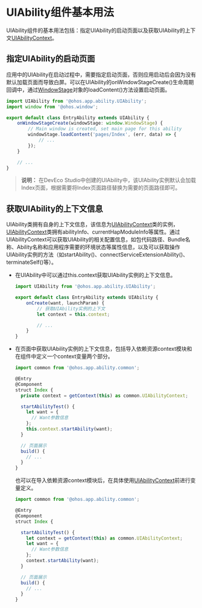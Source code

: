 # UIAbility组件基本用法


UIAbility组件的基本用法包括：指定UIAbility的启动页面以及获取UIAbility的上下文[UIAbilityContext](../reference/apis/js-apis-inner-application-uiAbilityContext.md)。


## 指定UIAbility的启动页面

应用中的UIAbility在启动过程中，需要指定启动页面，否则应用启动后会因为没有默认加载页面而导致白屏。可以在UIAbility的onWindowStageCreate()生命周期回调中，通过[WindowStage](../reference/apis/js-apis-window.md#windowstage9)对象的loadContent()方法设置启动页面。


```ts
import UIAbility from '@ohos.app.ability.UIAbility';
import window from '@ohos.window';

export default class EntryAbility extends UIAbility {
    onWindowStageCreate(windowStage: window.WindowStage) {
        // Main window is created, set main page for this ability
        windowStage.loadContent('pages/Index', (err, data) => {
            // ...
        });
    }

    // ...
}
```

> **说明：**
> 在DevEco Studio中创建的UIAbility中，该UIAbility实例默认会加载Index页面，根据需要将Index页面路径替换为需要的页面路径即可。


## 获取UIAbility的上下文信息

UIAbility类拥有自身的上下文信息，该信息为[UIAbilityContext](../reference/apis/js-apis-inner-application-uiAbilityContext.md)类的实例，[UIAbilityContext](../reference/apis/js-apis-inner-application-uiAbilityContext.md)类拥有abilityInfo、currentHapModuleInfo等属性。通过UIAbilityContext可以获取UIAbility的相关配置信息，如包代码路径、Bundle名称、Ability名称和应用程序需要的环境状态等属性信息，以及可以获取操作UIAbility实例的方法（如startAbility()、connectServiceExtensionAbility()、terminateSelf()等）。

- 在UIAbility中可以通过this.context获取UIAbility实例的上下文信息。
  
  ```ts
  import UIAbility from '@ohos.app.ability.UIAbility';
  
  export default class EntryAbility extends UIAbility {
      onCreate(want, launchParam) {
          // 获取UIAbility实例的上下文
          let context = this.context;
  
          // ...
      }
  }
  ```

- 在页面中获取UIAbility实例的上下文信息，包括导入依赖资源context模块和在组件中定义一个context变量两个部分。
  
  ```ts
  import common from '@ohos.app.ability.common';
  
  @Entry
  @Component
  struct Index {
    private context = getContext(this) as common.UIAbilityContext;
  
    startAbilityTest() {
      let want = {
        // Want参数信息
      };
      this.context.startAbility(want);
    }
  
    // 页面展示
    build() {
      // ...
    }
  }
  ```

  也可以在导入依赖资源context模块后，在具体使用[UIAbilityContext](../reference/apis/js-apis-inner-application-uiAbilityContext.md)前进行变量定义。

  
  ```ts
  import common from '@ohos.app.ability.common';
  
  @Entry
  @Component
  struct Index {
  
    startAbilityTest() {
      let context = getContext(this) as common.UIAbilityContext;
      let want = {
        // Want参数信息
      };
      context.startAbility(want);
    }
  
    // 页面展示
    build() {
      // ...
    }
  }
  ```

